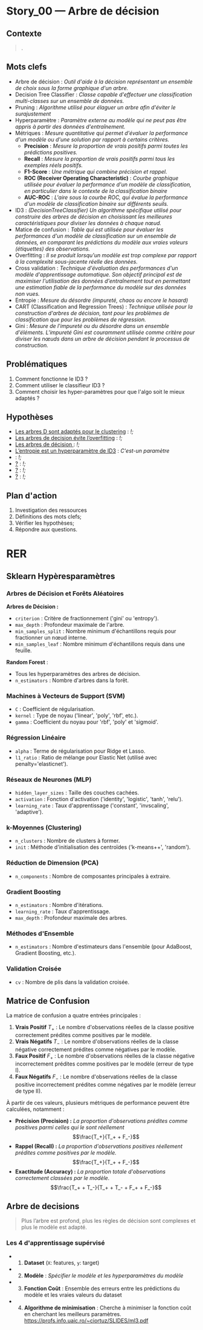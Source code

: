 <link rel="stylesheet" href="../../stylesheet.css">

# Story_00 — Arbre de décision

## Contexte
> .

## Mots clefs
- <def-of>Arbre de décision</def-of> : *Outil d'aide à la décision représentant un ensemble de choix sous la forme graphique d'un arbre.*
- <def-of>Decision Tree Classifier</def-of> : *Classe capable d'effectuer une classification multi-classes sur un ensemble de données.*
- <def-of>Pruning</def-of> : *Algorithme utilisé pour élaguer un arbre afin d'éviter le surajustement*
- <def-of>Hyperparamètre</def-of> : *Paramètre externe au modèle qui ne peut pas être appris à partir des données d'entraînement.*
- <def-of>Métriques</def-of> : *Mesure quantitative qui permet d'évaluer la performance d'un modèle ou d'une solution par rapport à certains critères.*
    - **Precision** : *Mesure la proportion de vrais positifs parmi toutes les prédictions positives.*
    - **Recall** : *Mesure la proportion de vrais positifs parmi tous les exemples réels positifs.*
    - **F1-Score** : *Une métrique qui combine précision et rappel.*
    - **ROC (Receiver Operating Characteristic)** : *Courbe graphique utilisée pour évaluer la performance d'un modèle de classification, en particulier dans le contexte de la classification binaire*
    - **AUC-ROC** : *L'aire sous la courbe ROC, qui évalue la performance d'un modèle de classification binaire sur différents seuils.*
- <def-of>ID3</def-of> : *(DecisionTreeClassifier) Un algorithme spécifique utilisé pour construire des arbres de décision en choisissant les meilleures caractéristiques pour diviser les données à chaque nœud.*
- <def-of>Matice de confusion</def-of> : *Table qui est utilisée pour évaluer les performances d'un modèle de classification sur un ensemble de données, en comparant les prédictions du modèle aux vraies valeurs (étiquettes) des observations.*
- <def-of>Overfitting</def-of> : *Il se produit lorsqu'un modèle est trop complexe par rapport à la complexité sous-jacente réelle des données.*
- <def-of>Cross validation</def-of> : *Technique d'évaluation des performances d'un modèle d'apprentissage automatique. Son objectif principal est de maximiser l'utilisation des données d'entraînement tout en permettant une estimation fiable de la performance du modèle sur des données non vues.*
- <def-of>Entropie</def-of> : *Mesure du désordre (impureté, chaos ou encore le hasard)*
- <def-of>CART (Classification and Regression Trees)</def-of> : *Technique utilisée pour la construction d'arbres de décision, tant pour les problèmes de classification que pour les problèmes de régression.*
- <def-of>Gini</def-of> : *Mesure de l'impureté ou du désordre dans un ensemble d'éléments. L'impureté Gini est couramment utilisée comme critère pour diviser les nœuds dans un arbre de décision pendant le processus de construction.*

## Problématiques
1. Comment fonctionne le ID3 ?
1. Comment utiliser le classifieur ID3 ?
1. Comment choisir les hyper-paramètres pour que l'algo soit le mieux adaptés ?

## Hypothèses
- <u>Les arbres D sont adaptés pour le clustering</u> <h-t/> : *!;*
- <u>Les arbres de decision évite l’overfitting</u> <h-t/> : *!;*
- <u>Les arbres de décision </u> <h-t/> : *!;*
- <u>L’entropie est un hyperparamètre de ID3</u> <h-f/> : *C'est-un paramètre*
- <u></u> <h-t/> : *!;*
- <u>?</u> <h-t/> : *!;*
- <u>?</u> <h-t/> : *!;*
- <u>?</u> <h-t/> : *!;*

## Plan d'action
1. Investigation des ressources
6. Définitions des mots clefs;
7. Vérifier les hypothèses;
8. Répondre aux questions.

# RER

## Sklearn Hypèresparamètres

### Arbres de Décision et Forêts Aléatoires

**Arbres de Décision :**
- `criterion` : Critère de fractionnement ('gini' ou 'entropy').
- `max_depth` : Profondeur maximale de l'arbre.
- `min_samples_split` : Nombre minimum d'échantillons requis pour fractionner un nœud interne.
- `min_samples_leaf` : Nombre minimum d'échantillons requis dans une feuille.

**Random Forest** :
- Tous les hyperparamètres des arbres de décision.
- `n_estimators` : Nombre d'arbres dans la forêt.

### Machines à Vecteurs de Support (SVM)
- `C` : Coefficient de régularisation.
- `kernel` : Type de noyau ('linear', 'poly', 'rbf', etc.).
- `gamma` : Coefficient du noyau pour 'rbf', 'poly' et 'sigmoid'.

### Régression Linéaire
- `alpha` : Terme de régularisation pour Ridge et Lasso.
- `l1_ratio` : Ratio de mélange pour Elastic Net (utilisé avec penalty='elasticnet').

### Réseaux de Neurones (MLP)
- `hidden_layer_sizes` : Taille des couches cachées.
- `activation` : Fonction d'activation ('identity', 'logistic', 'tanh', 'relu').
- `learning_rate` : Taux d'apprentissage ('constant', 'invscaling', 'adaptive').

### k-Moyennes (Clustering)
- `n_clusters` : Nombre de clusters à former.
- `init` : Méthode d'initialisation des centroïdes ('k-means++', 'random').

### Réduction de Dimension (PCA)
- `n_components` : Nombre de composantes principales à extraire.

### Gradient Boosting
- `n_estimators` : Nombre d'itérations.
- `learning_rate` : Taux d'apprentissage.
- `max_depth` : Profondeur maximale des arbres.

### Méthodes d'Ensemble
- `n_estimators` : Nombre d'estimateurs dans l'ensemble (pour AdaBoost, Gradient Boosting, etc.).

### Validation Croisée
- `cv` : Nombre de plis dans la validation croisée.


## Matrice de Confusion

La matrice de confusion a quatre entrées principales :
1. **Vrais Positif** $T_+$ : Le nombre d'observations réelles de la classe positive correctement prédites comme positives par le modèle.
1. **Vrais Négatifs** $T_-$ : Le nombre d'observations réelles de la classe négative correctement prédites comme négatives par le modèle.
1. **Faux Positif** $F_+$ : Le nombre d'observations réelles de la classe négative incorrectement prédites comme positives par le modèle (erreur de type I).
1. **Faux Négatifs** $F_-$ : Le nombre d'observations réelles de la classe positive incorrectement prédites comme négatives par le modèle (erreur de type II).

À partir de ces valeurs, plusieurs métriques de performance peuvent être calculées, notamment :
- **Précision (Precision) :** *La proportion d'observations prédites comme positives parmi celles qui le sont réellement* $$\frac{T_+}{T_+ + F_-}$$
- **Rappel (Recall) :** *La proportion d'observations positives réellement prédites comme positives par le modèle.* $$\frac{T_+}{T_+ + F_-}$$
- **Exactitude (Accuracy) :** *La proportion totale d'observations correctement classées par le modèle.* $$\frac{T_+ + T_-}{T_+ + T_- + F_+ + F_-}$$

## Arbre de decisions
> Plus l’arbre est profond, plus les règles de décision sont complexes et plus le modèle est adapté.

### Les 4 d'apprentissage supérvisé
- 1. **Dataset** (`X`: features, `y`: target)
- 2. **Modèle** : *Spécifier le modèle et les hyperparamètres du modèle*
- 3. **Fonction Coût** : Ensemble des erreurs entre les prédictions du modèle et les vraies valeurs du dataset
- 4. **Algorithme de minimisation** : Cherche à minimiser la fonction coût en cherchant les meilleurs paramètres.
https://profs.info.uaic.ro/~ciortuz/SLIDES/ml3.pdf